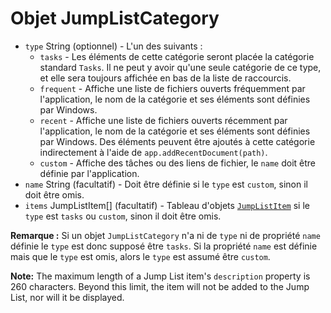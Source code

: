 # Objet JumpListCategory

* `type` String (optionnel) - L'un des suivants :
  * `tasks` - Les éléments de cette catégorie seront placée la catégorie standard `Tasks`. Il ne peut y avoir qu'une seule catégorie de ce type, et elle sera toujours affichée en bas de la liste de raccourcis.
  * `frequent` - Affiche une liste de fichiers ouverts fréquemment par l'application, le nom de la catégorie et ses éléments sont définies par Windows.
  * `recent` - Affiche une liste de fichiers ouverts récemment par l'application, le nom de la catégorie et ses éléments sont définies par Windows. Des éléments peuvent être ajoutés à cette catégorie indirectement à l'aide de `app.addRecentDocument(path)`.
  * `custom` - Affiche des tâches ou des liens de fichier, le `name` doit être définie par l'application.
* `name` String (facultatif) - Doit être définie si le `type` est `custom`, sinon il doit être omis.
* `items` JumpListItem[] (facultatif) - Tableau d'objets [`JumpListItem`](jump-list-item.md) si le `type` est `tasks` ou `custom`, sinon il doit être omis.

**Remarque :** Si un objet `JumpListCategory` n'a ni de `type` ni de propriété `name` définie le `type` est donc supposé être `tasks`. Si la propriété `name` est définie mais que le `type` est omis, alors le `type` est assumé être `custom`.

**Note:** The maximum length of a Jump List item's `description` property is 260 characters. Beyond this limit, the item will not be added to the Jump List, nor will it be displayed.
